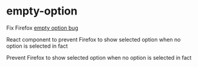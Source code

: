 # empty-option

Fix Firefox [empty option bug](https://bugzilla.mozilla.org/show_bug.cgi?id=46845)

React component to prevent Firefox to show selected option when no option is selected in fact

Prevent Firefox to show selected option when no option is selected in fact

